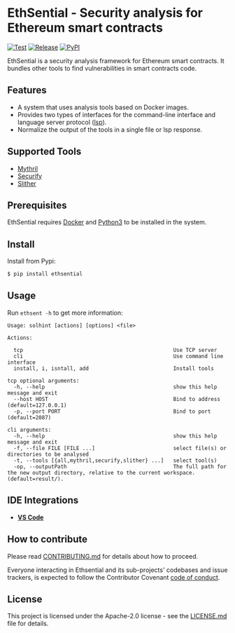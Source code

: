 # EthSential - Security analysis for Ethereum smart contracts

[![Test](https://github.com/1140251/Ethsential/workflows/Test/badge.svg)](https://github.com/1140251/Ethsential/actions)
[![Release](https://github.com/1140251/Ethsential/workflows/Release/badge.svg)](https://github.com/1140251/Ethsential/actions)
[![PyPI](https://badge.fury.io/py/ethsential.svg)](https://pypi.python.org/pypi/ethsential)

EthSential is a security analysis framework for Ethereum smart contracts. It bundles other tools to find vulnerabilities in smart contracts code.

## Features

- A system that uses analysis tools based on Docker images.
- Provides two types of interfaces for the command-line interface and language server protocol ([lsp](https://microsoft.github.io/language-server-protocol/)).
- Normalize the output of the tools in a single file or lsp response.

## Supported Tools

- [Mythril](https://github.com/ConsenSys/mythril)
- [Securify](https://github.com/eth-sri/securify2)
- [Slither](https://github.com/crytic/slither)

## Prerequisites

EthSential requires [Docker](https://docs.docker.com/install) and [Python3](https://www.python.org) to be installed in the system.

## Install

Install from Pypi:

```bash
$ pip install ethsential
```

## Usage

Run `ethsent -h` to get more information:

```text
Usage: solhint [actions] [options] <file>

Actions:

  tcp                                                Use TCP server
  cli                                                Use command line interface
  install, i, isntall, add                           Install tools

tcp optional arguments:
  -h, --help                                         show this help message and exit
  --host HOST                                        Bind to address (default=127.0.0.1)
  -p, --port PORT                                    Bind to port (default=2087)

cli arguments:
  -h, --help                                         show this help message and exit
  -f, --file FILE [FILE ...]                         select file(s) or directories to be analysed
  -t, --tools [{all,mythril,securify,slither} ...]   select tool(s)
  -op, --outputPath                                  The full path for the new output directory, relative to the current workspace. (default=result/).
```

## IDE Integrations

- **[VS Code](https://marketplace.visualstudio.com/items?itemName=1140251.ethsential)**

## How to contribute

Please read [CONTRIBUTING.md](https://github.com/1140251/Ethsential/blob/master/CONTRIBUTING.md) for details about how to proceed.

Everyone interacting in Ethsential and its sub-projects' codebases and issue trackers, is expected to follow the Contributor Covenant [code of conduct](https://github.com/1140251/Ethsential/blob/master/CODE_OF_CONDUCT.md).

## License

This project is licensed under the Apache-2.0 license - see the [LICENSE.md](https://github.com/1140251/Ethsential/blob/master/LICENSE.md) file for details.

